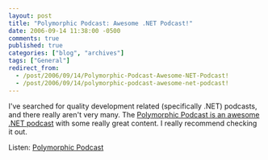 ```yaml
---
layout: post
title: "Polymorphic Podcast: Awesome .NET Podcast!"
date: 2006-09-14 11:38:00 -0500
comments: true
published: true
categories: ["blog", "archives"]
tags: ["General"]
redirect_from: 
  - /post/2006/09/14/Polymorphic-Podcast-Awesome-NET-Podcast!
  - /post/2006/09/14/polymorphic-podcast-awesome-net-podcast!
---
```

<!-- more -->
<P>I've searched for quality development related (specifically .NET) podcasts, and there really aren't very many. The <A href="http://polymorphicpodcast.com/">Polymorphic Podcast is an awesome .NET podcast</A> with some really great content. I really recommend checking it out.</P>
<P>Listen: <A href="http://polymorphicpodcast.com/">Polymorphic Podcast</A></P>

